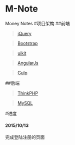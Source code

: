 # M-Note
Money Notes
#项目架构
##前端
>[jQuery](http://www.jquery.com)

>[Bootstrap](http://www.bootcss.com)

>[uikit](http://www.getuikit.net/index.html)

>[AngularJs](http://www.angularjs.org)

>[Gulp](http://gulpjs.com/)

##后端
>[ThinkPHP](http://www.thinkphp.cn)

>[MySQL](http://www.mysql.com)

#进度
#### 2015/10/13
完成登陆注册的页面